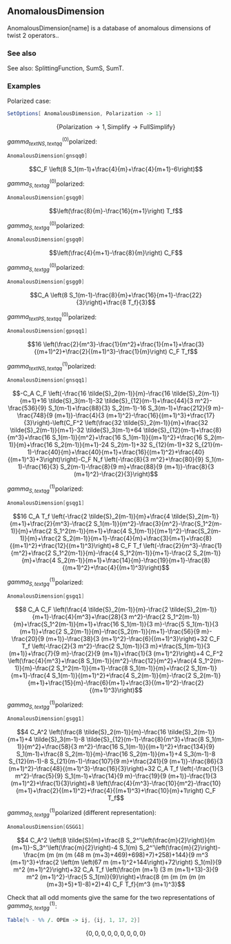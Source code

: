 ##  AnomalousDimension 

AnomalousDimension[name] is a database of anomalous dimensions of twist 2 operators..

###  See also 

See also: SplittingFunction, SumS, SumT.

###  Examples 

Polarized case:

```mathematica
SetOptions[ AnomalousDimension, Polarization -> 1]
```

$$\{\text{Polarization}\to 1,\text{Simplify}\to \text{FullSimplify}\}$$

$gamma _{text{NS},text{qq} }^{(0) }$polarized:

```mathematica
AnomalousDimension[gnsqq0]
```

$$C_F \left(8 S_1(m-1)+\frac{4}{m}+\frac{4}{m+1}-6\right)$$

$gamma _{S,text{qg} }^{(0) }$polarized:

```mathematica
AnomalousDimension[gsqg0]
```

$$\left(\frac{8}{m}-\frac{16}{m+1}\right) T_f$$

$gamma _{S,text{gq} }^{(0) }$polarized:

```mathematica
AnomalousDimension[gsgq0]
```

$$\left(\frac{4}{m+1}-\frac{8}{m}\right) C_F$$

$gamma _{S,text{gg} }^{(0) }$polarized:

```mathematica
AnomalousDimension[gsgg0]
```

$$C_A \left(8 S_1(m-1)-\frac{8}{m}+\frac{16}{m+1}-\frac{22}{3}\right)+\frac{8 T_f}{3}$$

$gamma _{text{PS},text{qq} }^{(0) }$polarized:

```mathematica
AnomalousDimension[gpsqq1]
```

$$16 \left(\frac{2}{m^3}-\frac{1}{m^2}+\frac{1}{m+1}+\frac{3}{(m+1)^2}+\frac{2}{(m+1)^3}-\frac{1}{m}\right) C_F T_f$$

$gamma _{text{NS},text{qq} }^{(1) }$polarized:

```mathematica
AnomalousDimension[gnsqq1]
```

$$-C_A C_F \left(-\frac{16 \tilde{S}_2(m-1)}{m}-\frac{16 \tilde{S}_2(m-1)}{m+1}+16 \tilde{S}_3(m-1)-32 \tilde{S}_{12}(m-1)+\frac{44}{3 m^2}-\frac{536}{9} S_1(m-1)+\frac{88}{3} S_2(m-1)-16 S_3(m-1)+\frac{212}{9 m}-\frac{748}{9 (m+1)}-\frac{4}{3 (m+1)^2}-\frac{16}{(m+1)^3}+\frac{17}{3}\right)-\left(C_F^2 \left(\frac{32 \tilde{S}_2(m-1)}{m}+\frac{32 \tilde{S}_2(m-1)}{m+1}-32 \tilde{S}_3(m-1)+64 \tilde{S}_{12}(m-1)+\frac{8}{m^3}+\frac{16 S_1(m-1)}{m^2}+\frac{16 S_1(m-1)}{(m+1)^2}+\frac{16 S_2(m-1)}{m}+\frac{16 S_2(m-1)}{m+1}-24 S_2(m-1)+32 S_{12}(m-1)+32 S_{21}(m-1)-\frac{40}{m}+\frac{40}{m+1}+\frac{16}{(m+1)^2}+\frac{40}{(m+1)^3}+3\right)\right)-C_F N_f \left(-\frac{8}{3 m^2}+\frac{80}{9} S_1(m-1)-\frac{16}{3} S_2(m-1)-\frac{8}{9 m}+\frac{88}{9 (m+1)}-\frac{8}{3 (m+1)^2}-\frac{2}{3}\right)$$

$gamma _{S,text{qg} }^{(1) }$polarized:

```mathematica
AnomalousDimension[gsqg1]
```

$$16 C_A T_f \left(-\frac{2 \tilde{S}_2(m-1)}{m}+\frac{4 \tilde{S}_2(m-1)}{m+1}+\frac{2}{m^3}-\frac{2 S_1(m-1)}{m^2}-\frac{3}{m^2}-\frac{S_1^2(m-1)}{m}+\frac{2 S_1^2(m-1)}{m+1}+\frac{4 S_1(m-1)}{(m+1)^2}-\frac{S_2(m-1)}{m}+\frac{2 S_2(m-1)}{m+1}-\frac{4}{m}+\frac{3}{m+1}+\frac{8}{(m+1)^2}+\frac{12}{(m+1)^3}\right)+8 C_F T_f \left(-\frac{2}{m^3}-\frac{1}{m^2}+\frac{2 S_1^2(m-1)}{m}-\frac{4 S_1^2(m-1)}{m+1}-\frac{2 S_2(m-1)}{m}+\frac{4 S_2(m-1)}{m+1}+\frac{14}{m}-\frac{19}{m+1}-\frac{8}{(m+1)^2}+\frac{4}{(m+1)^3}\right)$$

$gamma _{S,text{gq} }^{(1) }$polarized:

```mathematica
AnomalousDimension[gsgq1]
```

$$8 C_A C_F \left(\frac{4 \tilde{S}_2(m-1)}{m}-\frac{2 \tilde{S}_2(m-1)}{m+1}-\frac{4}{m^3}+\frac{28}{3 m^2}-\frac{2 S_1^2(m-1)}{m}+\frac{S_1^2(m-1)}{m+1}+\frac{16 S_1(m-1)}{3 m}-\frac{5 S_1(m-1)}{3 (m+1)}+\frac{2 S_2(m-1)}{m}-\frac{S_2(m-1)}{m+1}-\frac{56}{9 m}-\frac{20}{9 (m+1)}-\frac{38}{3 (m+1)^2}-\frac{6}{(m+1)^3}\right)+32 C_F T_f \left(-\frac{2}{3 m^2}-\frac{2 S_1(m-1)}{3 m}+\frac{S_1(m-1)}{3 (m+1)}+\frac{7}{9 m}-\frac{2}{9 (m+1)}+\frac{1}{3 (m+1)^2}\right)+4 C_F^2 \left(\frac{4}{m^3}+\frac{8 S_1(m-1)}{m^2}-\frac{12}{m^2}+\frac{4 S_1^2(m-1)}{m}-\frac{2 S_1^2(m-1)}{m+1}-\frac{8 S_1(m-1)}{m}+\frac{2 S_1(m-1)}{m+1}-\frac{4 S_1(m-1)}{(m+1)^2}+\frac{4 S_2(m-1)}{m}-\frac{2 S_2(m-1)}{m+1}+\frac{15}{m}-\frac{6}{m+1}+\frac{3}{(m+1)^2}-\frac{2}{(m+1)^3}\right)$$

$gamma _{S,text{gg} }^{(1) }$polarized:

```mathematica
AnomalousDimension[gsgg1]
```

$$4 C_A^2 \left(\frac{8 \tilde{S}_2(m-1)}{m}-\frac{16 \tilde{S}_2(m-1)}{m+1}+4 \tilde{S}_3(m-1)-8 \tilde{S}_{12}(m-1)-\frac{8}{m^3}+\frac{8 S_1(m-1)}{m^2}+\frac{58}{3 m^2}-\frac{16 S_1(m-1)}{(m+1)^2}+\frac{134}{9} S_1(m-1)+\frac{8 S_2(m-1)}{m}-\frac{16 S_2(m-1)}{m+1}+4 S_3(m-1)-8 S_{12}(m-1)-8 S_{21}(m-1)-\frac{107}{9 m}+\frac{241}{9 (m+1)}-\frac{86}{3 (m+1)^2}-\frac{48}{(m+1)^3}-\frac{16}{3}\right)+32 C_A T_f \left(-\frac{1}{3 m^2}-\frac{5}{9} S_1(m-1)+\frac{14}{9 m}-\frac{19}{9 (m+1)}-\frac{1}{3 (m+1)^2}+\frac{1}{3}\right)+8 \left(\frac{4}{m^3}-\frac{10}{m^2}-\frac{10}{m+1}+\frac{2}{(m+1)^2}+\frac{4}{(m+1)^3}+\frac{10}{m}+1\right) C_F T_f$$

$gamma _{S,text{gg} }^{(1) }$polarized (different representation):

```mathematica
AnomalousDimension[GSGG1]
```

$$4 C_A^2 \left(8 \tilde{S}(m)+\frac{8 S_2^'\left(\frac{m}{2}\right)}{m (m+1)}-S_3^'\left(\frac{m}{2}\right)-4 S_1(m) S_2^'\left(\frac{m}{2}\right)-\frac{m (m (m (m (48 m (m+3)+469)+698)+7)+258)+144}{9 m^3 (m+1)^3}+\frac{2 \left(m \left(67 m (m+1)^2+144\right)+72\right) S_1(m)}{9 m^2 (m+1)^2}\right)+32 C_A T_f \left(\frac{m (m+1) (3 m (m+1)+13)-3}{9 m^2 (m+1)^2}-\frac{5 S_1(m)}{9}\right)+\frac{8 (m (m (m (m (m (m+3)+5)+1)-8)+2)+4) C_F T_f}{m^3 (m+1)^3}$$

Check that all odd moments give the same for the two representations of $gamma _{S,text{gg} }^{(1) }$:

```mathematica
Table[% - %% /. OPEm -> ij, {ij, 1, 17, 2}]
```

$$\{0,0,0,0,0,0,0,0,0\}$$
